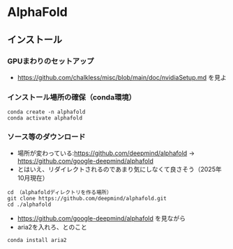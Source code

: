 # AlphaFold
## インストール
### GPUまわりのセットアップ
- https://github.com/chalkless/misc/blob/main/doc/nvidiaSetup.md を見よ
### インストール場所の確保（conda環境）
```
conda create -n alphafold
conda activate alphafold
```
### ソース等のダウンロード
- 場所が変わっている:https://github.com/deepmind/alphafold → https://github.com/google-deepmind/alphafold
- とはいえ、リダイレクトされるのであまり気にしなくて良さそう（2025年10月現在）
```
cd （alphafoldディレクトリを作る場所）
git clone https://github.com/deepmind/alphafold.git
cd ./alphafold
```
- https://github.com/google-deepmind/alphafold を見ながら
- aria2を入れろ、とのこと
```
conda install aria2
```
